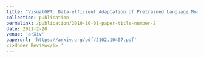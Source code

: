 ```yaml
---
title: "VisualGPT: Data-efficient Adaptation of Pretrained Language Models for Image Captioning"
collection: publication
permalink: /publication/2010-10-01-paper-title-number-2
date: 2021-2-20
venue: 'arXiv'
paperurl: 'https://arxiv.org/pdf/2102.10407.pdf'
<i>Under Review</i>.'
---
```


